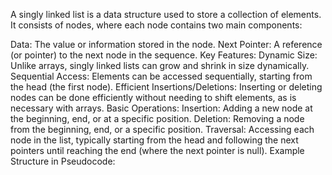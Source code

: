 A singly linked list is a data structure used to store a collection of elements. It consists of nodes, where each node contains two main components:

Data: The value or information stored in the node.
Next Pointer: A reference (or pointer) to the next node in the sequence.
Key Features:
Dynamic Size: Unlike arrays, singly linked lists can grow and shrink in size dynamically.
Sequential Access: Elements can be accessed sequentially, starting from the head (the first node).
Efficient Insertions/Deletions: Inserting or deleting nodes can be done efficiently without needing to shift elements, as is necessary with arrays.
Basic Operations:
Insertion: Adding a new node at the beginning, end, or at a specific position.
Deletion: Removing a node from the beginning, end, or a specific position.
Traversal: Accessing each node in the list, typically starting from the head and following the next pointers until reaching the end (where the next pointer is null).
Example Structure in Pseudocode:
